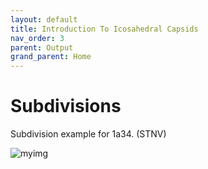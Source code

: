 ```yaml
---
layout: default
title: Introduction To Icosahedral Capsids
nav_order: 3
parent: Output
grand_parent: Home
---
```


# Subdivisions

Subdivision example for 1a34. (STNV)

![myimg](1a34_20_domains_optimal.png)

